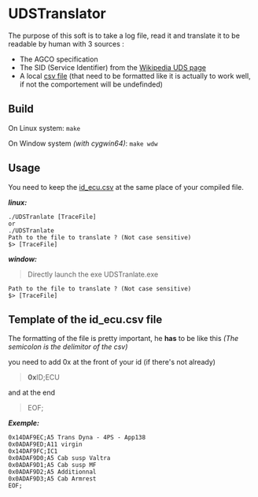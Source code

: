 # **UDSTranslator**

The purpose of this soft is to take a log file, read it and translate it to be readable by human with 3 sources :
- The AGCO specification
- The SID (Service Identifier) from the [Wikipedia UDS page](https://en.wikipedia.org/wiki/Unified_Diagnostic_Services)
- A local [csv file](id_ecu.csv) (that need to be formatted like it is actually to work well, if not the comportement will be undefinded)

## **Build**

On Linux system:
```make```

On Window system *(with cygwin64)*:
```make wdw```

## **Usage**

You need to keep the [id_ecu.csv](id_ecu.csv) at the same place of your compiled file.

 ***linux:***
```
./UDSTranlate [TraceFile]
or
./UDSTranlate
Path to the file to translate ? (Not case sensitive)
$> [TraceFile]
```

 ***window:*** 
> Directly launch the exe UDSTranlate.exe
```
Path to the file to translate ? (Not case sensitive)
$> [TraceFile]
```

## **Template of the id_ecu.csv file**

The formatting of the file is pretty important, he **has** to be like this *(The semicolon is the delimitor of the csv)*

you need to add 0x at the front of your id (if there's not already)
> **0x**ID;ECU

and at the end
>EOF;

***Exemple:***
```
0x14DAF9EC;A5 Trans Dyna - 4PS - App138
0x0ADAF9ED;A11 virgin
0x14DAF9FC;IC1
0x0ADAF9D0;A5 Cab susp Valtra
0x0ADAF9D1;A5 Cab susp MF
0x0ADAF9D2;A5 Additionnal
0x0ADAF9D3;A5 Cab Armrest
EOF;
```
